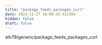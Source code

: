 ```yaml
---
title: "package_feeds_packages_curl"
date: 2021-11-27 16:08:43.417284
hidden: false
draft: false
---
```


ath79/generic/package_feeds_packages_curl

